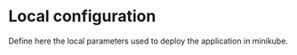 # Local configuration

Define here the local parameters used to deploy the application in minikube.
